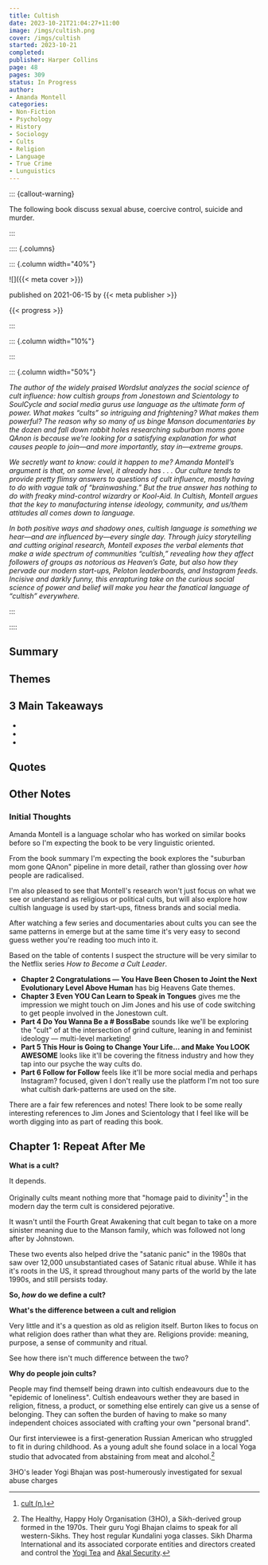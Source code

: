 ```yaml
---
title: Cultish
date: 2023-10-21T21:04:27+11:00
image: /imgs/cultish.png
cover: /imgs/cultish
started: 2023-10-21
completed:
publisher: Harper Collins
page: 48
pages: 309
status: In Progress
author:
- Amanda Montell
categories:
- Non-Fiction
- Psychology
- History
- Sociology
- Cults
- Religion
- Language
- True Crime
- Lunguistics
---
```


::: {callout-warning}

The following book discuss sexual abuse, coercive control, suicide and murder.

:::

:::: {.columns}

::: {.column width="40%"}

![]({{< meta cover >}})

published on 2021-06-15 by {{< meta publisher >}}

{{< progress >}}

:::

::: {.column width="10%"}
<!-- empty column to create gap -->
:::

::: {.column width="50%"}

_The author of the widely praised Wordslut analyzes the social science of cult influence: how cultish groups from Jonestown and Scientology to SoulCycle and social media gurus use language as the ultimate form of power. What makes “cults” so intriguing and frightening? What makes them powerful? The reason why so many of us binge Manson documentaries by the dozen and fall down rabbit holes researching suburban moms gone QAnon is because we’re looking for a satisfying explanation for what causes people to join—and more importantly, stay in—extreme groups._

_We secretly want to know: could it happen to me? Amanda Montell’s argument is that, on some level, it already has . . . Our culture tends to provide pretty flimsy answers to questions of cult influence, mostly having to do with vague talk of “brainwashing.” But the true answer has nothing to do with freaky mind-control wizardry or Kool-Aid. In Cultish, Montell argues that the key to manufacturing intense ideology, community, and us/them attitudes all comes down to language._ 

_In both positive ways and shadowy ones, cultish language is something we hear—and are influenced by—every single day. Through juicy storytelling and cutting original research, Montell exposes the verbal elements that make a wide spectrum of communities “cultish,” revealing how they affect followers of groups as notorious as Heaven’s Gate, but also how they pervade our modern start-ups, Peloton leaderboards, and Instagram feeds. Incisive and darkly funny, this enrapturing take on the curious social science of power and belief will make you hear the fanatical language of “cultish” everywhere._

:::

::::

## Summary


## Themes


## 3 Main Takeaways

- 
- 
- 

## Quotes


## Other Notes

### Initial Thoughts

Amanda Montell is a language scholar who has worked on similar books before so I'm expecting the book to be very linguistic oriented.

From the book summary I'm expecting the book explores the "suburban mom gone QAnon" pipeline in more detail, rather than glossing over _how_ people are radicalised. 

I'm also pleased to see that Montell's research won't just focus on what we see or understand as religious or political cults, but will also explore how cultish language is used by start-ups, fitness brands and social media.

After watching a few series and documentaries about cults you can see the same patterns in emerge but at the same time it's very easy to second guess wether you're reading too much into it.

Based on the table of contents I suspect the structure will be very similar to the Netflix series *How to Become a Cult Leader*. 

- **Chapter 2 Congratulations — You Have Been Chosen to Joint the Next Evolutionary Level Above Human** has big Heavens Gate themes.
- **Chapter 3 Even YOU Can Learn to Speak in Tongues** gives me the impression we might touch on Jim Jones and his use of code switching to get people involved in the Jonestown cult.
- **Part 4 Do You Wanna Be a # BossBabe** sounds like we'll be exploring the "cult" of at the intersection of grind culture, leaning in and feminist ideology — multi-level marketing!
- **Part 5 This Hour is Going to Change Your Life… and Make You LOOK AWESOME** looks like it'll be covering the fitness industry and how they tap into our psyche the way cults do.
- **Part 6 Follow for Follow** feels like it'll be more social media and perhaps Instagram? focused, given I don't really use the platform I'm not too sure what cultish dark-patterns are used on the site.

There are a fair few references and notes! There look to be some really interesting references to Jim Jones and Scientology that I feel like will be worth digging into as part of reading this book.

## Chapter 1: Repeat After Me

**What is a cult?**

It depends.

Originally cults meant nothing more that "homage paid to divinity"[^1] in the modern day the term cult is considered pejorative.

It wasn't until the Fourth Great Awakening that cult began to take on a more sinister meaning due to the Manson family, which was followed not long after by Johnstown.

These two events also helped drive the "satanic panic" in the 1980s that saw over 12,000 unsubstantiated cases of Satanic ritual abuse. While it has it's roots in the US, it spread throughout many parts of the world by the late 1990s, and still persists today.

**So, *how* do we define a cult?**

**What's the difference between a cult and religion**

Very little and it's a question as old as religion itself. Burton likes to focus on what religion does rather than what they are. Religions provide: meaning, purpose, a sense of community and ritual.

See how there isn't much difference between the two?

**Why do people join cults?**

People may find themself being drawn into cultish endeavours due to the "epidemic of loneliness". Cultish endeavours wether they are based in religion, fitness, a product, or something else entirely can give us a sense of belonging. They can soften the burden of having to make so many independent choices associated with crafting your own "personal brand".

Our first interviewee is a first-generation Russian American who struggled to fit in during childhood. As a young adult she found solace in a local Yoga studio that advocated from abstaining from meat and alcohol.[^2]

3HO's leader Yogi Bhajan was post-humerously investigated for sexual abuse charges

[^1]: [cult (n.)](https://www.etymonline.com/word/cult)
[^2]: The Healthy, Happy Holy Organisation (3HO), a Sikh-derived group formed in the 1970s. Their guru Yogi Bhajan claims to speak for all western-Sikhs. They host regular Kundalini yoga classes. Sikh Dharma International and its associated corporate entities and directors created and control the [Yogi Tea](https://en.wikipedia.org/wiki/Yogi_Tea "Yogi Tea") and [Akal Security](https://en.wikipedia.org/wiki/Akal_Security "Akal Security").
